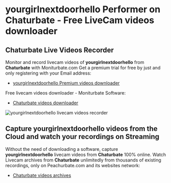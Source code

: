 # yourgirlnextdoorhello Performer on Chaturbate - Free LiveCam videos downloader

## Chaturbate Live Videos Recorder

Monitor and record livecam videos of **yourgirlnextdoorhello** from **Chaturbate** with Moniturbate.com
Get a premium trial for free by just and only registering with your Email address:
* [yourgirlnextdoorhello Premium videos downloader](https://moniturbate.com/request-demo-licence-key.html)

Free livecam videos downloader - Moniturbate Software:
* [Chaturbate videos downloader](https://moniturbate.com/moniturbate-download-software.html)

![yourgirlnextdoorhello livecam videos recorder](https://peachurnet.com/templates/moniturbate-software.png)


## Capture yourgirlnextdoorhello videos from the Cloud and watch your recordings on Streaming

Without the need of downloading a software, capture **yourgirlnextdoorhello** livecam videos from **Chaturbate** 100% online.
Watch Livecam archives from **Chaturbate** unlimitedly from thousands of existing recordings, only on Peachurbate.com and its websites network:
* [Chaturbate videos archives](https://peachurnet.com/)